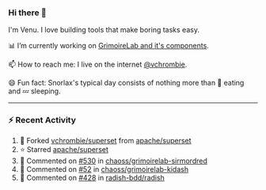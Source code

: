 ### Hi there 👋

I'm Venu. I love building tools that make boring tasks easy.

📊 I’m currently working on [GrimoireLab and it's components](https://chaoss.github.io/grimoirelab).

📫 How to reach me: I live on the internet [@vchrombie](https://www.google.co.in/search?q=vchrombie).

😄 Fun fact: Snorlax's typical day consists of nothing more than :doughnut: eating and :zzz: sleeping.

---

### :zap: Recent Activity

<!--RECENT_ACTIVITY:start-->
1. 🔱 Forked [vchrombie/superset](https://github.com/vchrombie/superset) from [apache/superset](https://github.com/apache/superset)
2. ⭐ Starred [apache/superset](https://github.com/apache/superset)
3. 💬 Commented on [#530](https://github.com/chaoss/grimoirelab-sirmordred/issues/530#issuecomment-1068798814) in [chaoss/grimoirelab-sirmordred](https://github.com/chaoss/grimoirelab-sirmordred)
4. 💬 Commented on [#52](https://github.com/chaoss/grimoirelab-kidash/pull/52#issuecomment-1068189596) in [chaoss/grimoirelab-kidash](https://github.com/chaoss/grimoirelab-kidash)
5. 💬 Commented on [#428](https://github.com/radish-bdd/radish/pull/428#issuecomment-1068158920) in [radish-bdd/radish](https://github.com/radish-bdd/radish)
<!--RECENT_ACTIVITY:end-->

<!--
**vchrombie/vchrombie** is a ✨ _special_ ✨ repository because its `README.md` (this file) appears on your GitHub profile.

Here are some ideas to get you started:

- 🔭 I’m currently working on ...
- 🌱 I’m currently learning ...
- 👯 I’m looking to collaborate on ...
- 🤔 I’m looking for help with ...
- 💬 Ask me about ...
- 📫 How to reach me: ...
- 😄 Pronouns: ...
- ⚡ Fun fact: ...
-->
